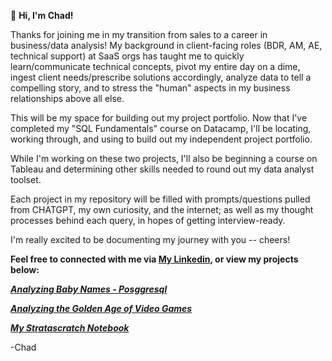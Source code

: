 🌱 **Hi, I'm Chad!**

Thanks for joining me in my transition from sales to a career in business/data analysis! My background in client-facing roles (BDR, AM, AE, technical support) at SaaS orgs has taught me to quickly learn/communicate technical concepts, pivot my entire day on a dime, ingest client needs/prescribe solutions accordingly, analyze data to tell a compelling story, and to stress the "human" aspects in my business relationships above all else.

This will be my space for building out my project portfolio. Now that I've completed my "SQL Fundamentals" course on Datacamp, I'll be locating, working through, and using to build out my independent project portfolio.

While I'm working on these two projects, I'll also be beginning a course on Tableau and determining other skills needed to round out my data analyst toolset.

Each project in my repository will be filled with prompts/questions pulled from CHATGPT, my own curiosity, and the internet; as well as my thought processes behind each query, in hopes of getting interview-ready.

I'm really excited to be documenting my journey with you -- cheers!

**Feel free to connected with me via [My Linkedin](https://www.linkedin.com/in/chad-wallace/), or view my projects below:**

***[Analyzing Baby Names - Posggresql](https://github.com/ckwallace58/SQL-Projects-Notebook/tree/master/Analyzing-Baby-Names)***

***[Analyzing the Golden Age of Video Games](https://github.com/ckwallace58/SQL-Projects-Notebook/tree/master/Golden-Age-Of-Video-Games)***

***[My Stratascratch Notebook](https://github.com/ckwallace58/SQL-Projects-Notebook/tree/master/Stratascratch%20Problems)***

-Chad 
